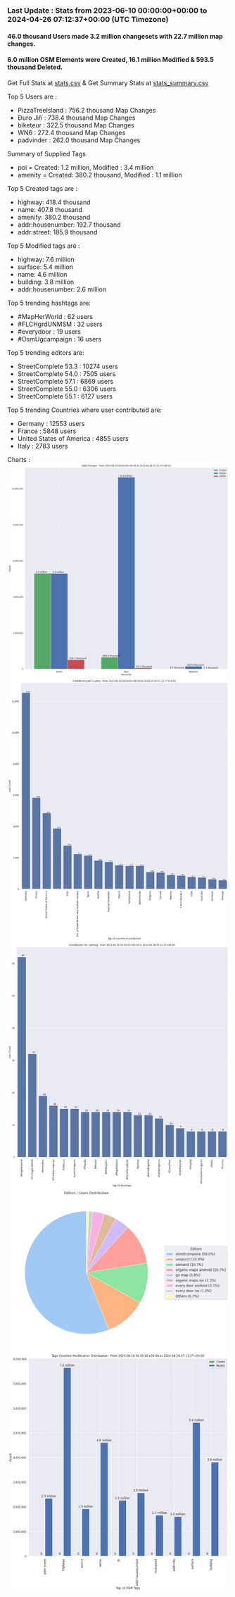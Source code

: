 ### Last Update : Stats from 2023-06-10 00:00:00+00:00 to 2024-04-26 07:12:37+00:00 (UTC Timezone)

#### 46.0 thousand Users made 3.2 million changesets with 22.7 million map changes.
#### 6.0 million OSM Elements were Created, 16.1 million Modified & 593.5 thousand Deleted.
Get Full Stats at [stats.csv](/stats/fieldmappers/Daily/stats.csv)
 & Get Summary Stats at [stats_summary.csv](/stats/fieldmappers/Daily/stats_summary.csv)

Top 5 Users are : 
- PizzaTreeIsland : 756.2 thousand Map Changes
- Đuro Jiří : 738.4 thousand Map Changes
- biketeur : 322.5 thousand Map Changes
- WN6 : 272.4 thousand Map Changes
- padvinder : 262.0 thousand Map Changes

Summary of Supplied Tags
- poi = Created: 1.2 million, Modified : 3.4 million
- amenity = Created: 380.2 thousand, Modified : 1.1 million


Top 5 Created tags are :
- highway: 418.4 thousand
- name: 407.8 thousand
- amenity: 380.2 thousand
- addr:housenumber: 192.7 thousand
- addr:street: 185.9 thousand


Top 5 Modified tags are :
- highway: 7.6 million
- surface: 5.4 million
- name: 4.6 million
- building: 3.8 million
- addr:housenumber: 2.6 million


Top 5 trending hashtags are:
- #MapHerWorld : 62 users
- #FLCHgrdUNMSM : 32 users
- #everydoor : 19 users
- #OsmUgcampaign : 16 users


Top 5 trending editors are:
- StreetComplete 53.3 : 10274 users
- StreetComplete 54.0 : 7505 users
- StreetComplete 57.1 : 6869 users
- StreetComplete 55.0 : 6306 users
- StreetComplete 55.1 : 6127 users


Top 5 trending Countries where user contributed are:
- Germany : 12553 users
- France : 5848 users
- United States of America : 4855 users
- Italy : 2783 users


 Charts : 
![Alt text](./stats_osm_changes.png) 
![Alt text](./stats_users_per_country.png) 
![Alt text](./stats_users_per_hashtag.png) 
![Alt text](./stats_editors_pie_chart.png) 
![Alt text](./stats_tags.png) 
